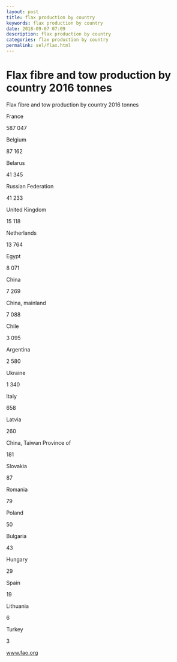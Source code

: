 ```yaml
---
layout: post
title: flax production by country 
keywords: flax production by country
date: 2018-09-07 07:09
description: flax production by country
categories: flax production by country
permalink: sel/flax.html
---
```


# Flax fibre and tow production by country 2016 tonnes




Flax fibre and tow production by country 2016 tonnes








France


587 047






Belgium


87 162






Belarus


41 345






Russian Federation


41 233






United Kingdom


15 118






Netherlands


13 764






Egypt


8 071






China


7 269






China, mainland


7 088






Chile


3 095






Argentina


2 580






Ukraine


1 340






Italy


658






Latvia


260






China, Taiwan Province of


181






Slovakia


87






Romania


79






Poland


50






Bulgaria


43






Hungary


29






Spain


19






Lithuania


6






Turkey


3









www.fao.org 


			
